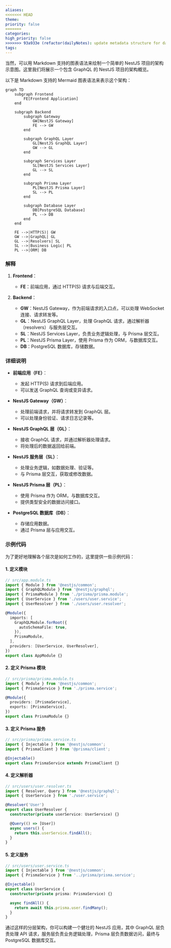 ```yaml
---
aliases: 
<<<<<<< HEAD
theme: 
priority: false
=======
categories: 
high_priority: false
>>>>>>> 93a933e (refactor(dailyNotes): update metadata structure for daily notes)
tags:
---
```

当然，可以用 Markdown 支持的图表语法来绘制一个简单的 NestJS 项目的架构示意图。这里我们将展示一个包含 GraphQL 的 NestJS 项目的架构概览。

以下是 Markdown 支持的 Mermaid 图表语法来表示这个架构：

```mermaid
graph TD
    subgraph Frontend
        FE[Frontend Application]
    end
    
    subgraph Backend
        subgraph Gateway
            GW[NestJS Gateway]
            FE --> GW
        end
        
        subgraph GraphQL Layer
            GL[NestJS GraphQL Layer]
            GW --> GL
        end
        
        subgraph Services Layer
            SL[NestJS Services Layer]
            GL --> SL
        end
        
        subgraph Prisma Layer
            PL[NestJS Prisma Layer]
            SL --> PL
        end
        
        subgraph Database Layer
            DB[PostgreSQL Database]
            PL --> DB
        end
    end
    
    FE -->|HTTP(S)| GW
    GW -->|GraphQL| GL
    GL -->|Resolvers| SL
    SL -->|Business Logic| PL
    PL -->|ORM| DB
```

### 解释

1. **Frontend**：
   - **FE**：前端应用，通过 HTTP(S) 请求与后端交互。

2. **Backend**：
   - **GW**：NestJS Gateway，作为前端请求的入口点，可以处理 WebSocket 连接、请求转发等。
   - **GL**：NestJS GraphQL Layer，处理 GraphQL 请求，通过解析器（resolvers）与服务层交互。
   - **SL**：NestJS Services Layer，负责业务逻辑处理，与 Prisma 层交互。
   - **PL**：NestJS Prisma Layer，使用 Prisma 作为 ORM，与数据库交互。
   - **DB**：PostgreSQL 数据库，存储数据。

### 详细说明

- **前端应用（FE）**：
  - 发起 HTTP(S) 请求到后端应用。
  - 可以发送 GraphQL 查询或变异请求。

- **NestJS Gateway（GW）**：
  - 处理前端请求，并将请求转发到 GraphQL 层。
  - 可以处理身份验证、请求日志记录等。

- **NestJS GraphQL 层（GL）**：
  - 接收 GraphQL 请求，并通过解析器处理请求。
  - 将处理后的数据返回给前端。

- **NestJS 服务层（SL）**：
  - 处理业务逻辑，如数据处理、验证等。
  - 与 Prisma 层交互，获取或修改数据。

- **NestJS Prisma 层（PL）**：
  - 使用 Prisma 作为 ORM，与数据库交互。
  - 提供类型安全的数据访问接口。

- **PostgreSQL 数据库（DB）**：
  - 存储应用数据。
  - 通过 Prisma 层与应用交互。

### 示例代码

为了更好地理解各个层次是如何工作的，这里提供一些示例代码：

#### 1. 定义模块

```typescript
// src/app.module.ts
import { Module } from '@nestjs/common';
import { GraphQLModule } from '@nestjs/graphql';
import { PrismaModule } from './prisma/prisma.module';
import { UserService } from './users/user.service';
import { UserResolver } from './users/user.resolver';

@Module({
  imports: [
    GraphQLModule.forRoot({
      autoSchemaFile: true,
    }),
    PrismaModule,
  ],
  providers: [UserService, UserResolver],
})
export class AppModule {}
```

#### 2. 定义 Prisma 模块

```typescript
// src/prisma/prisma.module.ts
import { Module } from '@nestjs/common';
import { PrismaService } from './prisma.service';

@Module({
  providers: [PrismaService],
  exports: [PrismaService],
})
export class PrismaModule {}
```

#### 3. 定义 Prisma 服务

```typescript
// src/prisma/prisma.service.ts
import { Injectable } from '@nestjs/common';
import { PrismaClient } from '@prisma/client';

@Injectable()
export class PrismaService extends PrismaClient {}
```

#### 4. 定义解析器

```typescript
// src/users/user.resolver.ts
import { Resolver, Query } from '@nestjs/graphql';
import { UserService } from './user.service';

@Resolver('User')
export class UserResolver {
  constructor(private userService: UserService) {}

  @Query(() => [User])
  async users() {
    return this.userService.findAll();
  }
}
```

#### 5. 定义服务

```typescript
// src/users/user.service.ts
import { Injectable } from '@nestjs/common';
import { PrismaService } from '../prisma/prisma.service';

@Injectable()
export class UserService {
  constructor(private prisma: PrismaService) {}

  async findAll() {
    return await this.prisma.user.findMany();
  }
}
```

通过这样的分层架构，你可以构建一个健壮的 NestJS 应用，其中 GraphQL 层负责处理 API 请求，服务层负责业务逻辑处理，Prisma 层负责数据访问，最终与 PostgreSQL 数据库交互。

